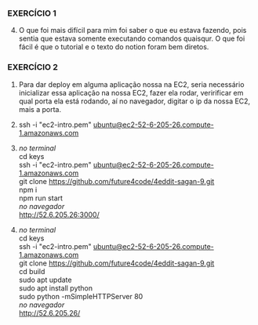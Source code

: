 ### EXERCÍCIO 1
4. O que foi mais difícil para mim foi saber o que eu estava fazendo, pois sentia que estava somente executando comandos quaisqur. O que foi fácil é que o tutorial e o texto do notion foram bem diretos.

### EXERCÍCIO 2
1. Para dar deploy em alguma aplicação nossa na EC2, seria necessário inicializar essa aplicação na nossa EC2, fazer ela rodar, veririficar em qual porta ela está rodando, aí no navegador, digitar o ip da nossa EC2, mais a porta.

3. ssh -i "ec2-intro.pem" ubuntu@ec2-52-6-205-26.compute-1.amazonaws.com

4. <i>no terminal</i><br>
cd keys<br>
ssh -i "ec2-intro.pem" ubuntu@ec2-52-6-205-26.compute-1.amazonaws.com<br>
git clone https://github.com/future4code/4eddit-sagan-9.git<br>
npm i<br>
npm run start<br>
<i>no navegador</i><br>
http://52.6.205.26:3000/

6. <i>no terminal</i><br> 
cd keys<br>
ssh -i "ec2-intro.pem" ubuntu@ec2-52-6-205-26.compute-1.amazonaws.com<br>
git clone https://github.com/future4code/4eddit-sagan-9.git<br>
cd build<br>
sudo apt update<br>
sudo apt install python<br>
sudo python -mSimpleHTTPServer 80<br>
<i>no navegador</i><br>
http://52.6.205.26/